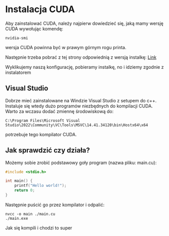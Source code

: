 # Instalacja CUDA
Aby zainstalować CUDA, należy najpierw dowiedzieć się, jaką mamy wersję CUDA
wywołując komendę:

```shell
nvidia-smi
```
wersja CUDA powinna być w prawym górnym rogu printa.

Następnie trzeba pobrać z tej strony odpowiednią z wersją instalkę:
[Link](https://developer.nvidia.com/cuda-toolkit-archive)

Wyklikujemy naszą konfigurację, pobieramy instalkę, no i idziemy zgodnie z instalatorem

## Visual Studio
Dobrze mieć zainstalowane na Windzie Visual Studio z setupem do c++. Instaluje się wtedy dużo programów niezbędnych do kompilacji CUDA.
Warto za wczasu dodać zmiennę środowiskową do:
```shell
C:\Program Files\Microsoft Visual Studio\2022\Community\VC\Tools\MSVC\14.41.34120\bin\Hostx64\x64
```
potrzebuje tego kompilator CUDA.

## Jak sprawdzić czy działa?
Możemy sobie zrobić podstawowy goły program (nazwa pliku: main.cu):

```cpp
#include <stdio.h>

int main() {
    printf("Hello world!");
    return 0;
}
```
Następnie puścić go przez kompilator i odpalić:
```shell
nvcc -o main ./main.cu
./main.exe
```
Jak się kompili i chodzi to super